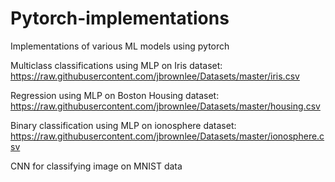 # Pytorch-implementations
Implementations of various ML models using pytorch

Multiclass classifications using MLP on Iris dataset: https://raw.githubusercontent.com/jbrownlee/Datasets/master/iris.csv

Regression using MLP on Boston Housing dataset: https://raw.githubusercontent.com/jbrownlee/Datasets/master/housing.csv

Binary classification using MLP on ionosphere dataset: https://raw.githubusercontent.com/jbrownlee/Datasets/master/ionosphere.csv

CNN for classifying image on MNIST data
